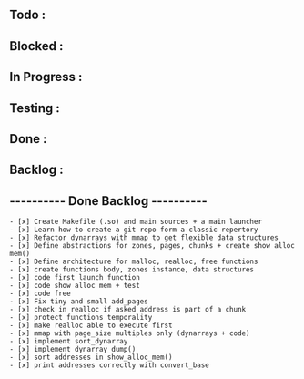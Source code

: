 <h2>Todo :</h2>

<h2>Blocked :</h2>

<h2>In Progress :</h2>

<h2>Testing :</h2>


<h2>Done :</h2>


<h2>Backlog :</h2>

<h2> ---------- Done Backlog ---------- </h2>

	- [x] Create Makefile (.so) and main sources + a main launcher
	- [x] Learn how to create a git repo form a classic repertory
	- [x] Refactor dynarrays with mmap to get flexible data structures
	- [x] Define abstractions for zones, pages, chunks + create show alloc mem()
	- [x] Define architecture for malloc, realloc, free functions
	- [x] create functions body, zones instance, data structures
	- [x] code first launch function
	- [x] code show alloc mem + test
	- [x] code free
	- [x] Fix tiny and small add_pages
	- [x] check in realloc if asked address is part of a chunk
	- [x] protect functions temporality
	- [x] make realloc able to execute first
	- [x] mmap with page_size multiples only (dynarrays + code)
	- [x] implement sort_dynarray
	- [x] implement dynarray_dump()
	- [x] sort addresses in show_alloc_mem()
	- [x] print addresses correctly with convert_base
